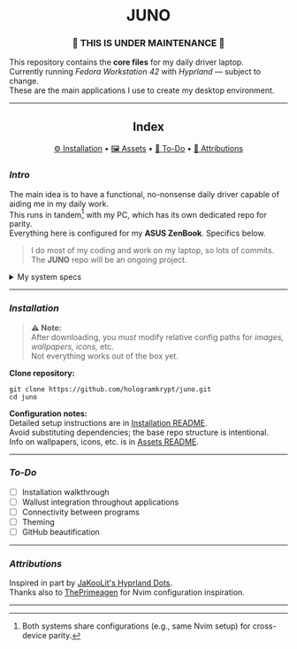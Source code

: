 # <div align="center">JUNO</div>

### <div align="center">🚧 THIS IS UNDER MAINTENANCE 🚧</div>

This repository contains the **core files** for my daily driver laptop.  
Currently running *Fedora Workstation 42* with *Hyprland* — subject to change.  
These are the main applications I use to create my desktop environment.

---

## <div align="center">Index</div>

<div align="center">

[⚙️ Installation](github/INSTALL.md) • [🖼️ Assets](github/ASSETS.md) • [📝 To-Do](#to-do) • [📜 Attributions](#attributions)

</div>

### *Intro*

The main idea is to have a functional, no-nonsense daily driver capable of aiding me in my daily work.  
This runs in tandem[^1] with my PC, which has its own dedicated repo for parity.  
Everything here is configured for my **ASUS ZenBook**. Specifics below.

> I do most of my coding and work on my laptop, so lots of commits.  
> The **JUNO** repo will be an ongoing project.

<details>
<summary>My system specs</summary>

| Hardware | Specification |
|-----------|----------------|
| CPU | Intel Core i7-8565U  4.60 GHz |
| GPU | Intel UHD Integrated Graphics |
| Memory | 16 GB |
| Storage | 1 TB |
| WM | Hyprland |
| Distro | Fedora 42 |
| Shell | Bash |
| Display | 1920×1080 @ 60 Hz |

</details>

---

### *Installation*

> **⚠️ Note:**  
> After downloading, you *must* modify relative config paths for *images, wallpapers, icons,* etc.  
> Not everything works out of the box yet.

**Clone repository:**

    git clone https://github.com/hologramkrypt/juno.git
    cd juno

**Configuration notes:**  
Detailed setup instructions are in [Installation README](github/INSTALL.md).  
Avoid substituting dependencies; the base repo structure is intentional.  
Info on wallpapers, icons, etc. is in [Assets README](github/ASSETS.md).

---

### *To-Do*

- [ ] Installation walkthrough  
- [ ] Wallust integration throughout applications  
- [ ] Connectivity between programs  
- [ ] Theming  
- [ ] GitHub beautification  

---

### *Attributions*

Inspired in part by [JaKooLit's Hyprland Dots](https://github.com/JaKooLit/Hyprland-Dots).  
Thanks also to [ThePrimeagen](https://github.com/ThePrimeagen) for Nvim configuration inspiration.

---

[^1]: Both systems share configurations (e.g., same Nvim setup) for cross-device parity.
